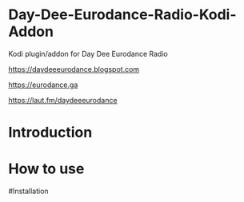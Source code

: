 # Day-Dee-Eurodance-Radio-Kodi-Addon
Kodi plugin/addon for Day Dee Eurodance Radio

https://daydeeeurodance.blogspot.com

https://eurodance.ga

https://laut.fm/daydeeeurodance

# Introduction

# How to use

#Installation
